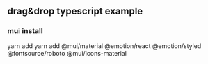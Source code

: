 ## drag&drop typescript example

### mui install

yarn add yarn add @mui/material @emotion/react @emotion/styled @fontsource/roboto @mui/icons-material
